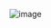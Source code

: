 ![image](https://github.com/Vitor-ext/Aula-ViaCep/assets/83734913/f5feb9de-2068-43f7-955c-8ef5a4ce9ab0)
